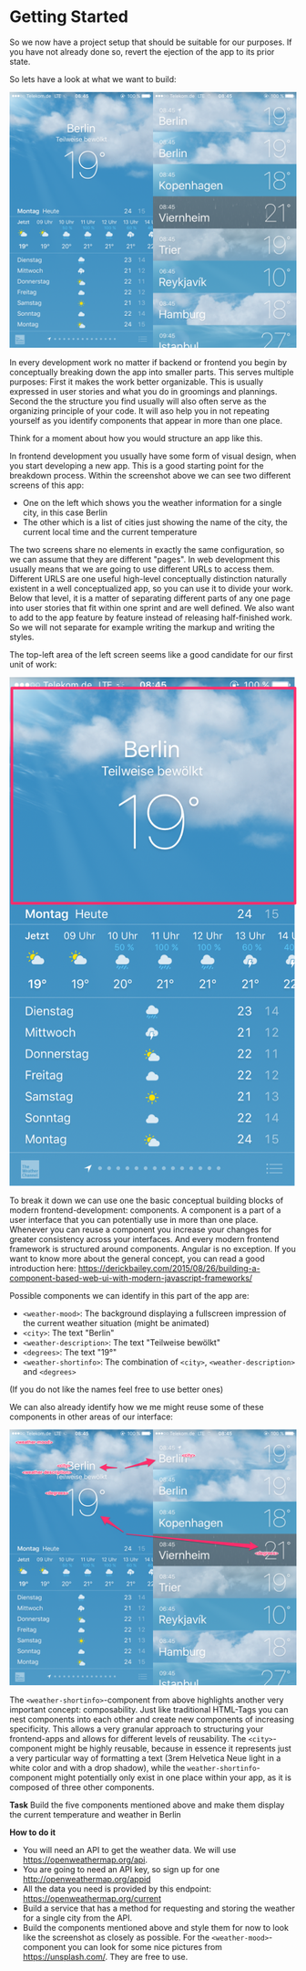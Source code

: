 # Getting Started

So we now have a project setup that should be suitable for our purposes. If you have not already done so, 
revert the ejection of the app to its prior state. 

So lets have a look at what we want to build:

![Screens](../assets/screens.png)

In every development work no matter if backend or frontend you begin by conceptually breaking down the app
into smaller parts. This serves multiple purposes: First it makes the work better organizable. This is usually expressed
in user stories and what you do in groomings and plannings. Second the the structure you find usually will also often serve
as the organizing principle of your code.  It will aso help you in not repeating yourself as you identify components 
that appear in more than one place.

Think for a moment about how you would structure an app like this.

In frontend development you usually have some form of visual design, when you start developing a new app. This is a good
starting point for the breakdown process. 
Within the screenshot above we can see two different screens of this app: 

* One on the left which shows you the weather information for a single city, in this case Berlin
* The other which is a list of cities just showing the name of the city, the current local time and the current temperature

The two screens share no elements in exactly the same configuration, so we can assume that they are different "pages".
In web development this usually means that we are going to use different URLs to access them. Different URLS are one 
useful high-level conceptually distinction naturally existent in a well conceptualized app, so you can use it to divide
your work. Below that level, it is a matter of separating different parts of any one page into user stories 
that fit within one sprint and are well defined. We also want to add to the app feature by feature instead of releasing 
half-finished work. So we will not separate for example writing the markup and writing the styles.

The top-left area of the left screen seems like a good candidate for our first unit of work: 

![First Step](../assets/weather_for_city_current.png)

To break it down we can use one the basic conceptual building blocks of modern frontend-development: components. A component
is a part of a user interface that you can potentially use in more than one place. Whenever you can reuse a component
you increase your changes for greater consistency across your interfaces. And every modern frontend framework is structured
around components. Angular is no exception. If you want to know more about the general concept,
you can read a good introduction here: https://derickbailey.com/2015/08/26/building-a-component-based-web-ui-with-modern-javascript-frameworks/

Possible components we can identify in this part of the app are:

* `<weather-mood>`: The background displaying a fullscreen impression of the current weather situation (might be animated)
* `<city>`: The text "Berlin"
* `<weather-description>`: The text "Teilweise bewölkt"
* `<degrees>`: The text "19°"
* `<weather-shortinfo>`: The combination of `<city>`, `<weather-description>` and `<degrees>`

(If you do not like the names feel free to use better ones)

We can also already identify how we me might reuse some of these components in other areas of our interface:

![First Step](../assets/screens_reuse.png)

The `<weather-shortinfo>`-component from above highlights another very important concept: composability. 
Just like traditional HTML-Tags you can nest components into each other and create new components of increasing specificity. 
This allows a very granular approach to structuring your frontend-apps and allows for different levels of reusability. 
The `<city>`-component might be highly reusable, because in 
essence it represents just a very particular way of formatting a text (3rem Helvetica Neue light in a white color
and with a drop shadow), while the `weather-shortinfo`-component might potentially only exist in one place within your
app, as it is composed of three other components. 

**Task**
Build the five components mentioned above and make them display the current temperature and weather in Berlin

**How to do it**

* You will need an API to get the weather data. We will use https://openweathermap.org/api. 
* You are going to need an API key, so sign up for one http://openweathermap.org/appid
* All the data you need is provided by this endpoint: https://openweathermap.org/current
* Build a service that has a method for requesting and storing the weather for a single city from the API.
* Build the components mentioned above and style them for now to look like the screenshot as closely as possible. For the
`<weather-mood>`-component you can look for some nice pictures from https://unsplash.com/. They are free to use.
